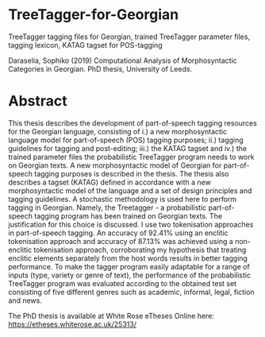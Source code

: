 # TreeTagger-for-Georgian
TreeTagger tagging files for Georgian, trained TreeTagger parameter files, tagging lexicon, KATAG tagset for POS-tagging

Daraselia, Sophiko (2019) Computational Analysis of Morphosyntactic Categories in Georgian. PhD thesis, University of Leeds.

# Abstract
This thesis describes the development of part-of-speech tagging resources for the Georgian language, consisting of i.) a new morphosyntactic language model for part-of-speech (POS) tagging purposes; ii.) tagging guidelines for tagging and post-editing; iii.) the KATAG tagset and iv.) the trained parameter files the probabilistic TreeTagger program needs to work on Georgian texts. A new morphosyntactic model of Georgian for part-of-speech tagging purposes is described in the thesis. The thesis also describes a tagset (KATAG) defined in accordance with a new morphosyntactic model of the language and a set of design principles and tagging guidelines. A stochastic methodology is used here to perform tagging in Georgian. Namely, the Treetagger - a probabilistic part-of-speech tagging program has been trained on Georgian texts. The justification for this choice is discussed. I use two tokenisation approaches in part-of-speech tagging. An accuracy of 92.41% using an enclitic tokenisation approach and accuracy of 87.13% was achieved using a non-enclitic tokenisation approach, corroborating my hypothesis that treating enclitic elements separately from the host words results in better tagging performance. To make the tagger program easily adaptable for a range of inputs (type, variety or genre of text), the performance of the probabilistic TreeTagger program was evaluated according to the obtained test set consisting of five different genres such as academic, informal, legal, fiction and news.

The PhD thesis is available at White Rose eTheses Online here: https://etheses.whiterose.ac.uk/25313/ 
